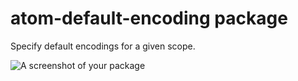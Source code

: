 # atom-default-encoding package

Specify default encodings for a given scope.

![A screenshot of your package](https://github.com/russlescai/atom-default-encoding/snapshot-defaultencoding.jpg)
